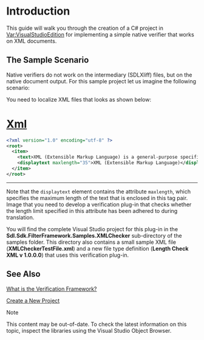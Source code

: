 Introduction
===

This guide will walk you through the creation of a C# project in <Var:VisualStudioEdition> for implementing a simple native verifier that works on XML documents.

The Sample Scenario
--

Native verifiers do not work on the intermediary (SDLXliff) files, but on the native document output. For this sample project let us imagine the following scenario:

You need to localize XML files that looks as shown below:

# [Xml](#tab/tabid-1)
```xml
<?xml version="1.0" encoding="utf-8" ?>
<root>
  <item>
    <text>XML (Extensible Markup Language) is a general-purpose specification for creating custom markup languages.</text>
    <displaytext maxlength="35">XML (Extensible Markup Language)</displaytext>
  </item>
</root>
```
***

Note that the ```displaytext``` element contains the attribute ```maxlength```, which specifies the maximum length of the text that is enclosed in this tag pair. Image that you need to develop a verification plug-in that checks whether the length limit specified in this attribute has been adhered to during translation.

You will find the complete Visual Studio project for this plug-in in the **Sdl.Sdk.FilterFramework.Samples.XMLChecker** sub-directory of the samples folder. This directory also contains a small sample XML file (**XMLCheckerTestFile.xml**) and a new file type definition (**Length Check XML v 1.0.0.0**) that uses this verification plug-in.

See Also
--



[What is the Verification Framework?](what_is_the_verification_framework.md)

[Create a New Project](create_a_new_native_project.md)

>[!NOTE]
>
> This content may be out-of-date. To check the latest information on this topic, inspect the libraries using the Visual Studio Object Browser.